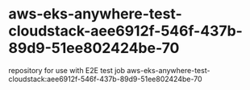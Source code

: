# aws-eks-anywhere-test-cloudstack-aee6912f-546f-437b-89d9-51ee802424be-70
repository for use with E2E test job aws-eks-anywhere-test-cloudstack:aee6912f-546f-437b-89d9-51ee802424be-70
